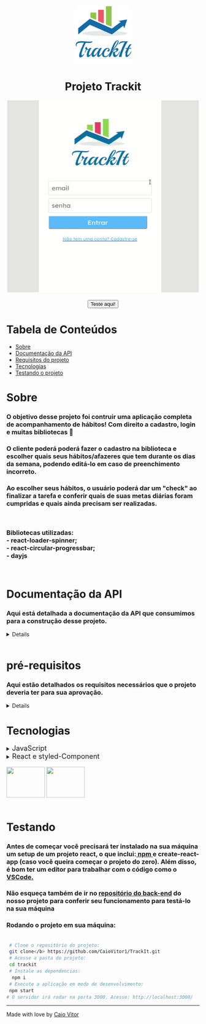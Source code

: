 



<div align="center" display='flex'>
<img height="150" width="150" src="./src/assets/logo.png" /> 

#  Projeto Trackit 
</div>

<p align="center">
<img height="500" width="500" src="./src/assets/trackit_gif.gif"> <br> <br>
<a href='https://track-it-rose.vercel.app/'><button>  Teste aqui!</button></a>
</p>

# Tabela de Conteúdos

* [Sobre](#sobre)
* [Documentação da API](#documentação_API)
* [Requisitos do projeto](#pré-requisitos)
* [Tecnologias](#tecnologias)
* [Testando o projeto](#testando)

# Sobre
<h3> O objetivo desse projeto foi contruir uma aplicação completa de acompanhamento de hábitos! Com direito a cadastro, login e muitas bibliotecas 🙂</h3>
 <h3>O cliente poderá poderá fazer o cadastro na biblioteca e escolher quais seus hábitos/afazeres que tem durante os dias da semana, podendo editá-lo em caso de preenchimento incorreto.</h3>
<h3>  Ao escolher seus hábitos, o usuário poderá dar um "check" ao finalizar a tarefa e conferir quais de suas metas diárias foram cumpridas e quais ainda precisam ser realizadas.</h3><br>
<h3>  Bibliotecas utilizadas:<br>
- <b>react-loader-spinner; <br>
- react-circular-progressbar;<br>
- dayjs</b><br>
</h3>
 <br>



# Documentação da API

<h3>Aqui está detalhada a documentação da API que consumimos para a construção desse projeto.</h3>

<details>

- **POST** Fazer cadastro
    
    Para fazer cadastro, faça uma requisição `POST` para a URL
    
    ```
    https://mock-api.bootcamp.respondeai.com.br/api/v2/trackit/auth/sign-up
    ```
    
    enviando um corpo no formato
    
    ```jsx
    {
    	email: "...",
    	name: "...",
    	image: "...",
    	password: "..."
    }
    ```
    
- **POST** Fazer login
    
    Para fazer cadastro, faça uma requisição `POST` para a URL
    
    ```
    https://mock-api.bootcamp.respondeai.com.br/api/v2/trackit/auth/login
    ```
    
    enviando um corpo no formato
    
    ```jsx
    {
    	email: "...",
    	password: "..."
    }
    ```
    
    O servidor responderá com um objeto no formato
    
    ```json
    {
        "id": 3,
        "name": "Joe",
        "image": "https://http.cat/411.jpg",
        "email": "joe@respondeai.com.br",
        "password": "123456",
        "token": "eyJhbGciOiJIUzI1NiIsInR5cCI6IkpXVCJ9.eyJpZCI6MywiaWF0IjoxNjIxMjg0NzExfQ.b8e3bYm7TnU5p6pfrCPPbzboax6gvh_gGNFR4T51FxY"
    }
    ```
    
- **POST** Criar hábito
    
    Para criar um hábito, faça uma requisição `POST` para a URL
    
    ```
    https://mock-api.bootcamp.respondeai.com.br/api/v2/trackit/habits
    ```
    
    enviando um corpo no formato
    
    ```jsx
    {
    	name: "Nome do hábito",
    	days: [1, 3, 5] // segunda, quarta e sexta
    }
    ```
    
    e um cabeçalho `Authorization` com formato `Bearer TOKEN`
    
    O servidor responderá com um objeto no formato
    
    ```json
    {
    	id: 1,
    	name: "Nome do hábito",
    	days: [1, 3, 5]
    }
    ```
    
- **GET** Listar hábitos
    
    Para listar os hábitos do usuário, faça uma requisição `GET` para a URL
    
    ```
    https://mock-api.bootcamp.respondeai.com.br/api/v2/trackit/habits
    ```
    
    com um cabeçalho `Authorization` com formato `Bearer TOKEN`
    
    O servidor responderá com uma array no formato
    
    ```json
    [
    	{
    		id: 1,
    		name: "Nome do hábito",
    		days: [1, 3, 5]
    	},
    	{
    		id: 2,
    		name: "Nome do hábito 2",
    		days: [1, 3, 4, 6]
    	}
    ]
    ```
    
- **DELETE** Deletar hábito
    
    Para excluir um hábito do usuário, faça uma requisição `DELETE` para a URL
    
    ```
    https://mock-api.bootcamp.respondeai.com.br/api/v2/trackit/habits/ID_DO_HABITO
    ```
    
    com um cabeçalho `Authorization` com formato `Bearer TOKEN`, subtituindo `ID_DO_HABITO` na URL pelo id do hábito a ser deletado.
    
    **Dica**: pesquise sobre como enviar um request `DELETE` com axios
    
- **GET** Buscar hábitos de hoje
    
    Para fazer listar os hábitos do usuário, faça uma requisição `GET` para a URL
    
    ```
    https://mock-api.bootcamp.respondeai.com.br/api/v2/trackit/habits/today
    ```
    
    com um cabeçalho `Authorization` com formato `Bearer TOKEN`
    
    O servidor responderá com um array no formato
    
    ```json
    [
        {
            "id": 3,
            "name": "Acordar",
            "done": true,
            "currentSequence": 1,
            "highestSequence": 1
        }
    ]
    ```
    
- **POST** Marcar hábito como feito
    
    Para fazer listar os hábitos do usuário, faça uma requisição `POST` para a URL
    
    ```
    https://mock-api.bootcamp.respondeai.com.br/api/v2/trackit/habits/ID_DO_HABITO/check
    ```
    
    com um cabeçalho `Authorization` com formato `Bearer TOKEN`, substituindo `ID_DO_HABITO` na URL pelo id do hábito a ser marcado.
    
    Se:
    
    - O hábito já estiver marcado
    - O hábito não for do dia atual
    - O hábito não for do usuário logado
    
    o servidor vai responder com `Bad Request (400)`.
    
- **POST** Desmarcar hábito como feito
    
    Para fazer listar os hábitos do usuário, faça uma requisição `POST` para a URL
    
    ```
    https://mock-api.bootcamp.respondeai.com.br/api/v2/trackit/habits/ID_DO_HABITO/uncheck
    ```
    
    com um cabeçalho `Authorization` com formato `Bearer TOKEN`, substituindo `ID_DO_HABITO` na URL pelo id do hábito a ser marcado.
    
    Se:
    
    - O hábito não estiver marcado
    - O hábito não for do dia atual
    - O hábito não for do usuário logado
    
    o servidor vai responder com `Bad Request (400)`.
    
- **GET** Histórico de hábitos diário
    
    Para obter o histórico de hábitos diário do usuário, faça uma requisição `GET` para a URL
    
    ```
    https://mock-api.bootcamp.respondeai.com.br/api/v2/trackit/habits/history/daily
    ```
    
    com um cabeçalho `Authorization` com formato `Bearer TOKEN`
    
    O servidor responderá com um array no formato
    
    ```json
    [
        {
            "day": "20/05/2021",
            "habits": [
                {
                    "id": 3,
                    "name": "Acordar",
                    "date": "2021-05-20T12:00:00.000Z",
                    "weekDay": 4,
                    "historyId": null,
                    "done": false
                }
            ]
        },
        {
            "day": "19/05/2021",
            "habits": [
                {
                    "id": 3,
                    "name": "Acordar",
                    "date": "2021-05-19T12:00:00.000Z",
                    "weekDay": 3,
                    "historyId": 626,
                    "done": true
                },
                {
                    "id": 1,
                    "name": "Ler 1 capítulo do livro",
                    "date": "2021-05-19T12:00:00.000Z",
                    "weekDay": 3,
                    "historyId": 625,
                    "done": true
                }
            ]
        },
        {
            "day": "18/05/2021",
            "habits": [
                {
                    "id": 3,
                    "name": "Acordar",
                    "date": "2021-05-18T12:00:00.000Z",
                    "weekDay": 2,
                    "historyId": 7,
                    "done": true
                }
            ]
        },
        {
            "day": "17/05/2021",
            "habits": [
                {
                    "id": 1,
                    "name": "Ler 1 capítulo do livro",
                    "date": "2021-05-17T12:00:00.000Z",
                    "weekDay": 1,
                    "historyId": 1,
                    "done": true
                }
            ]
        },
        {
            "day": "16/05/2021",
            "habits": [
                {
                    "id": 1,
                    "name": "Ler 1 capítulo do livro",
                    "date": "2021-05-16T12:00:00.000Z",
                    "weekDay": 0,
                    "historyId": null,
                    "done": false
                }
            ]
        },
        {
            "day": "14/05/2021",
            "habits": [
                {
                    "id": 1,
                    "name": "Ler 1 capítulo do livro",
                    "date": "2021-05-14T12:00:00.000Z",
                    "weekDay": 5,
                    "historyId": null,
                    "done": false
                }
            ]
        }
    ]
    ```
    
    Repare que **o servidor só responde com os dias que o usuário deveria ou não ter feito um hábito**.

</details>



 <br>

# pré-requisitos

<h3>Aqui estão detalhados os requisitos necessários que o projeto deveria ter para sua aprovação.</h3>


<details>

- Layout
    - [x]  O CSS deve ser implementado utilizando **Styled Components**
    - [x]  O CSS deve ser implementado utilizando **Styled Components**
    - [x]  Não é necessário fazer a versão para desktop, somente mobile

- Tela Login (rota /)

    - [x]  Deve ser enviado o email e senha para a API conforme documentação
    - [x]  Enquanto estiver carregando, os campos e o botão devem ser desabilitados, conforme layout
        
        **Dica**: para fazer a animação de loading, utilize a biblioteca `react-loader-spinner`
        
    - [x]  Em caso de sucesso, o usuário deve ser redirecionado para a rota `/hoje`
    - [x]  Em caso de falha, deve ser exibido um `alert` informando para o usuário e os campos/botão devem ser habilitados novamente
    - [x]  Ao clicar no link para se cadastrar, o usuário deve ser redirecionado para a rota `/cadastro`


- Tela Cadastro (rota /cadastro)

    - [x]  Os dados devem ser enviados para a API conforme documentação
    - [x]  Enquanto estiver carregando, os campos e o botão devem ser desabilitados, conforme layout
    - [x]  Em caso de sucesso, o usuário deve ser redirecionado para a rota `/` (rota de Login)
    - [x]  Em caso de falha, deve ser exibido um alert informando para o usuário e os campos/botão devem ser habilitados novamente
    - [x]  Ao clicar no link para logar, o usuário deve ser redirecionado para a rota `/` (rota de Login)


- Topo e Menu

    - [x]  Topo e menu devem ter posicionamento fixo
    - [x]  No topo deve ser exibida a foto do usuário conforme layout
        
        **OBS**: Utilize ContextAPI para compartilhar o estado do usuário logado globalmente entre os componentes.
        
    - [x]  No menu, os 3 botões de Hábitos, Hoje e Histórico devem redirecionar o usuário para as rotas `/habitos`, `/hoje` e `/historico` respectivamente
    - [x]  O botão de Hoje deve exibir uma barra de progresso circular indicando a porcentagem de conclusão de hábitos de hoje do usuário
        
        **Dica**: utilize a biblioteca `react-circular-progressbar`
        
        **OBS**: Esse progresso deve ser atualizado automaticamente conforme o usuário for concluindo os hábitos. Utilize ContextAPI para compartilhar esse estado globalmente entre os componentes.


- Tela Hábitos (rota `/habitos`)
    - [x]  Carregar os hábitos do usuário, mandando request pra API conforme documentação e exibindo abaixo conforme layout
    - [x]  Ao clicar para deletar um hábito, deve ser exibido um `confirm` para confirmar se o usuário gostaria realmente de apagar o hábito. Se sim, deve ser enviado um request pra API conforme documentação e os hábitos recarregados logo em seguida.
    - [x]  Caso o usuário não tenha nenhum hábito cadastrado, deve ser exibido o texto conforme layout
    - [x]  Ao clicar no botão de "+", deve-se exibir um formulário de cadastro de hábito logo abaixo do título conforme layout
    - [x]  O usuário deve inserir o nome do hábito em um campo de texto e selecionar os dias da semana que deseja realizar o hábito conforme layout
    - [x]  Ao salvar, devem ser enviados os dados para API conforme documentação
    - [x]  Enquanto estiver carregando, o campo de texto e o botão devem ser desabilitados, conforme layout. Os botões dos dias da semana devem ser desabilitados, porém não é necessária mudança visual durante o loading.
    - [x]  Em caso de sucesso, os campos devem ser limpos e reabilitados, o formulário deve ser escondido novamente e a lista de hábitos abaixo recarregada
    - [x]  Em caso de erro, os campos devem ser reabilitados e um alerta deve indicar o problema para o usuário
    - [x]  Ao Cancelar, o formulário deve ser escondido. Caso tenha dados já preenchidos, os mesmos devem ser mantidos caso o usuário reabra o formulário de criação.
- Tela Hoje (rota `/hoje`)
    - [x]  Carregar os hábitos de hoje do usuário, mandando request pra API conforme documentação e exibindo abaixo conforme layout
    - [x]  O título da tela deve exibir o dia de hoje conforme layout
        
        **Dica**: utilize a biblioteca `dayjs` para isso
        
    - [x]  No subtítulo deve ser exibida a frase "Nenhum hábito concluído ainda" ou "x% dos hábitos concluídos", dependendo do progresso do usuário
    - [x]  Ao marcar ou desmarcar um hábito como concluído, deve ser enviado um request pra API conforme documentação. Não é necessário colocar loading.
    - [x]  Ao marcar um hábito como concluído, deve ser colocada em verde a contagem da sequência atual
    - [x]  Caso a sequência atual seja igual ao recorde do usuário, este também deve ser exibido em verde
- Tela Histórico (rota `/historico`)
    - [x]  Deve ser exibido o texto conforme layout
</details>


# Tecnologias

<details>
    <summary><font size="4">JavaScript</font></summary>
  <h3> Toda a lógica de programação da aplicação foi desenvolvida usando JavaScript.</h3>
</details>

<details>
    <summary><font size="4">React e styled-Component</font></summary>
  <h3> Nesse projeto utilizamos o framework React para construir uma Single-Page Application (SPA) para uma rede social onde usuário compartilham suas experiências literárias, usando React Router, styled component e consumindo uma API!</h3>
</details>


<br>
<div display='flex'>
 <img  height="80" width="100" src="https://cdn.jsdelivr.net/gh/devicons/devicon/icons/javascript/javascript-original.svg" />
<img  height="80" width="100" src="https://cdn.jsdelivr.net/gh/devicons/devicon/icons/react/react-original-wordmark.svg" /> 

</div> <br>

# Testando


<h3> Antes de começar você precisará ter instalado na sua máquina um setup de um projeto react, o que inclui:<a href='https://www.devmedia.com.br/como-instalar-o-node-js-npm-e-o-react-no-windows/40329'> npm </a> e create-react-app (caso você queira começar o projeto do zero). Além disso, é bom ter um editor para trabalhar com o código como o <a href='https://code.visualstudio.com/download' > VSCode.</a> </h3>
<h3> Não esqueça também de ir no <a href='https://github.com/CaioVitor1/literaBooks_back' > repositório do back-end</a> do nosso projeto para conferir seu funcionamento para testá-lo na sua máquina  </h3>
<h3> <b>Rodando o projeto em sua máquina:</b> </h3>

```bash

 # Clone o repositório do projeto:
 git clone</b> https://github.com/CaioVitor1/TrackIt.git
 # Acesse a pasta do projeto:
 cd trackit
 # Instale as dependencias:
  npm i
 # Execute a aplicação em modo de desenvolvimento: 
 npm start
# O servidor irá rodar na porta 3000. Acesse: http://localhost:3000/ 
```

---

Made with love by <a href='https://www.linkedin.com/in/caiovitor33/'> Caio Vitor </a>
    